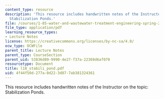 ```yaml
---
content_type: resource
description: 'This resource includes handwritten notes of the Instructor on the topic:
  Stabilization Ponds.'
file: /courses/1-85-water-and-wastewater-treatment-engineering-spring-2006/4f44f50d277a0d223d877ab381324361_l18_stabili_pond.pdf
file_type: application/pdf
learning_resource_types:
- Lecture Notes
license: https://creativecommons.org/licenses/by-nc-sa/4.0/
ocw_type: OCWFile
parent_title: Lecture Notes
parent_type: CourseSection
parent_uid: 53836d89-9990-4e27-f37a-22369d6af070
resourcetype: Document
title: l18_stabili_pond.pdf
uid: 4f44f50d-277a-0d22-3d87-7ab381324361
---
```

This resource includes handwritten notes of the Instructor on the topic: Stabilization Ponds.